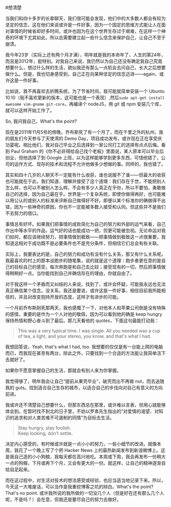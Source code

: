 #想清楚
<!-- date: 2011-11-06 01:47 -->

当我们和四十多岁的长辈聊天，我们很可能会发现，他们中的大多数人都会有较为坚定的信念，这在他们来说或许是一件好事，因为一个固定的思维方式能让人在面对事情的时候省却好多时间，或许也因为在这个世界生存过于艰难，在这样一个神奇的环境下尤其如此，所以总需要建立起一些什么信念来保护自己，让自己不至于崩溃。

我今年23岁（实际上还有两个月才满），明年就是我的本命年了，人生的第24年，而且是2012年，挺特别。对我自己来说，我仍然以为自己还没有确定我自己究竟想要什么，想过什么样的生活，貌似我还有那么一点机会去问自己，长大之后想要做什么。但是，我也切身感受到，自己正在向某种坚定的信念迈进——again，或许这是一件好事。

比如说，我不再喜欢去折腾系统，为了节省时间，我可能就简单安装一个 Ubuntu 10.10（我不喜欢更新的版本，这可能也是一个表现）,然后`sudo apt-get install awesome vim-gnome git-core`，再编译个 nodeJS，用 git 或 npm 安装几个库，就可以这样开始工作了。

So, 我问我自己，What's the point?

现在是2011年11月5号的傍晚，乔布斯死了有一个月了，而在千里之外的杭州，我的朋友们今天参与了天使湾的 Demo Day，项目成功发布，或许现在正在享受庆功宴呢。相比他们，我对自己毕业之后选择到一家公司打工的选择有点点后悔。看到 Paul Graham 的《你不必非得给自己找个老板》里面说，某人原本可以毕业后创业，但他选择了到 Google 上班，以为这样能够学到更多东西，可惜他错了，公司的运作方式、现存的技术和流程不允许他做多少想做的事。同样的，我也错了。

其实和四十几岁的人聊天不一定能有什么收获，谁也说服不了谁——但最大的收获也可能就在于此，我们知道、理解并接受了这个道理：我们存在于世，不能把别人怎么样，也可以不被别人怎么样。不会有多少人真正在乎你，所以不要怕，勇敢做自己的选择，因为自己最在乎。世界是一个复杂系统，即使你做得再好，也可能难以用公认的或别人的标准来评断自己做得好不好。即便以某个标准你的确做得不出错，因为一些神奇的原因，你也不一定能被多数人接受和认同。但这些并不是我们不去努力的借口。

事情总有好坏。如果我们把事情的成败简化为自己的努力和外部的运气来看，自己作出中等水平的作品，运气好的话也能成功一把，但更可能被忽视。无论命运对我们如何，都应该继续努力，把事情做到极致——把事情做到极致这一点很重要，我知道这相对于成功既不是必要条件也不是充分条件，但相信它们总会有些关联。

实际上，我要表达的是，自己的努力和成功有没有什么关系，那又有什么关系呢。我最喜欢的村上的那本谈跑步的随笔集，说的就是这个道理：跑步者更在意的是自己的目标自己的感受，每次奔跑是和自己去比较；接受现有的一切，然后把事情做得稍稍好一点。当你能找到自己并确信存在的理由，你就自由了。

对于我这样一个矛盾而又纠结的人来说，找到了，或许会怀疑，可能我永远也无法真正确信某个信念。没关系，我还是要说，或许这是一件好事，相信目前我所能相信的，并且对改变抱持开放的态度，这样才有进步的可能。

一个月前乔布斯刚死那两天，我也感慨了一下，对他本人和苹果公司倒是没有特殊的感情，重要的是作为一个人对他的敬佩，因为可以看到他的确是 keep hungry 保持热情和野心奋斗到了最后。那几天看他的 quotes，下面这句最能打动我：

> This was a very typical time. I was single. All you needed was a cup of tea, a light, and your stereo, you know, and that's what I had.

我想回答说，Yeah, that's what I had, too. 我想要的仅仅是有一台能上网的电脑而已，而我现在甚至有两台，除此之外，只要找到一个合适的方法能让我简单活下去就好了。

如果你不愿意掌握自己的生活，那就会有别人来为你掌握。

我觉得够了，明年我会让自己“提前从果壳毕业”，破壳而出不再做 nut，而去追随我的 guts。找到适合自己生存的城市，以适合自己的步伐向对自己有意义的方向前进。

我或许还不清楚自己想要什么，但那东西总在那里，或许难以言表，但用心就能够体会到。在暂时找不到北的日子里，不妨以罗素先生指出的“对爱情的渴望、对知识的追求和对人类苦难不可遏制的同情”为目标去生活。

> Stay hungry, stay foolish.<br>
> Keep looking, don't settle.

决定内心感受的，有时候或许就是一点小小的努力，一些小细节的改进。就像本周，我花了一个晚上写了个把 Hacker News 上的最热新闻发布到新浪微博上。这是我自己造的小小狗粮，我每天都在高兴地吃。本周或下周，我会再发布一份稍大一点的狗粮，下月或再下个月，又会有更大的一份。就这样，让自己的精神逐渐自给自足起来。

而在这过程中，对生活对技术的想法感受或经验，也应当适当地记录下来。所以，今天这一大堆废话，可以当作是我重挖博客之坑的辩白。What's the point? That's no point. 或许我所说的我所做的一切没几个人（但是好在还有那么几个人呢，不是吗？）会在意，但我还是要尽自己的努力去做好。
